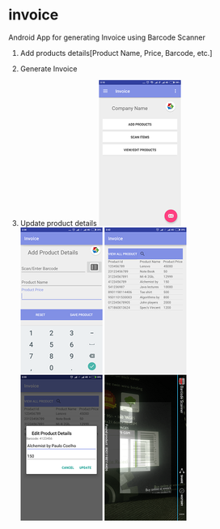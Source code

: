 # invoice
Android App for generating Invoice using Barcode Scanner

1. Add products details[Product Name, Price, Barcode, etc.]

2. Generate Invoice

3. Update product details
![Alt text](/app_img/Screenshot_2017-01-08-02-10-10-493_com.example.cypher.invoice.png?raw=true "Optional Title")
![Alt text](/app_img/Screenshot_2017-01-08-02-38-59-596_com.example.cypher.invoice.png?raw=true "Optional Title")
![Alt text](/app_img/Screenshot_2017-01-08-02-42-02-934_com.example.cypher.invoice.png?raw=true "Optional Title")
![Alt text](/app_img/Screenshot_2017-01-08-02-33-51-068_com.example.cypher.invoice.png?raw=true "Optional Title")
![Alt text](/app_img/Screenshot_2017-01-08-02-36-11-894_com.google.zxing.client.android.png?raw=true "Optional Title")
